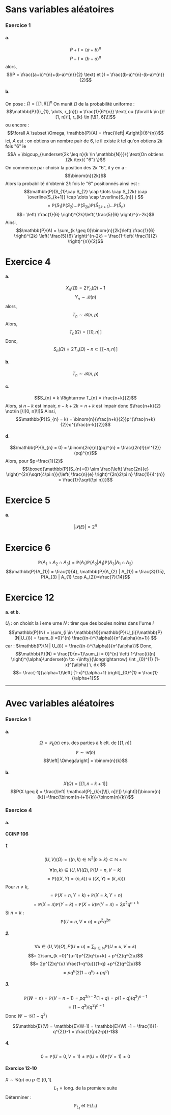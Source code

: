 # Sans variables aléatoires
### Exercice 1
#### a.
$$P+I = (a+b)^{n}$$
$$P-I = (b-a)^{n}$$
alors, 
$$P = \frac{(a+b)^{n}+(b-a)^{n}}{2} \text{ et }I = \frac{(b-a)^{n}-(b-a)^{n}}{2}$$

#### b.
On pose : $\Omega = [\![1, 6]\!]^{n}$
On munit $\Omega$ de la probabilité uniforme : 
$$\mathbb{P}((r_{1}, \dots, r_{n})) = \frac{1}{6^{n}} \text{ ou }\forall k \in [\![1, n]\!], r_{k} \in [\![1, 6]\!]$$
ou encore : 
$$\forall A \subset \Omega, \mathbb{P}(A) = \frac{\left| A\right|}{6^{n}}$$
ici, $A$ est : on obtiens un nombre pair de $6$, ie il existe $k$ tel qu'on obtiens $2k$ fois "6"
ie 
$$A = \bigcup_{\underset{2k \leq n}{k \in \mathbb{N}}}\{ \text{On obtiens }2k \text{ "6"} \}$$
On commence par choisir la position des $2k$ "$6$", il y en a : 
$$\binom{n}{2k}$$
Alors la probabilité d'obtenir $2k$ fois le "$6$" positionnés ainsi est : 
$$\mathbb{P}(S_{1}\cap S_{2} \cap \dots \cap S_{2k} \cap \overline{S_{k+1}} \cap \dots \cap \overline{S_{n}} ) $$
$$= \mathbb{P}(S_{1})\mathbb{P}(S_{2})\dots \mathbb{P}(S_{2k})\mathbb{P}(\bar{S}_{2k+1})\dots \mathbb{P}(\bar{S}_{n})$$
$$= \left( \frac{1}{6} \right)^{2k}\left( \frac{5}{6} \right)^{n-2k}$$
Ainsi, 
$$\mathbb{P}(A) = \sum_{k \geq 0}\binom{n}{2k}\left( \frac{1}{6} \right)^{2k} \left( \frac{5}{6} \right)^{n-2k} = \frac{1-\left( \frac{1}{2} \right)^{n}}{2}$$

# Exercice 4
#### a.
$$X_{n}(\Omega) = 2Y_{n}(\Omega) -1$$
$$Y_{n} \sim \mathcal{B}(n)$$
alors, 
$$T_{n} \sim \mathcal{B}(n, p)$$
Alors, 
$$T_{n}(\Omega) = [\![0,n]\!]$$
Donc, 
$$S_{n}(\Omega) = 2T_{n}(\Omega) - n \subset [\![-n, n]\!]$$

#### b.
$$T_{n} \sim \mathcal{B}(n, p)$$

#### c.
$$S_{n} = k \Rightarrow T_{n} = \frac{n+k}{2}$$
Alors, si $n-k$ est impair, $n-k+2k=n+k$ est impair donc $\frac{n+k}{2} \not\in [\![0, n]\!]$
Ainsi, 
$$\mathbb{P}(S_{n} = k) = \binom{n}{\frac{n+k}{2}}p^{\frac{n+k}{2}}q^{\frac{n-k}{2}}$$

#### d.
$$\mathbb{P}(S_{n}  = 0) = \binom{2n}{n}(pq)^{n} = \frac{(2n)!}{n!^{2}} (pq)^{n}$$
Alors, pour $p=\frac{1}{2}$
$$\boxed{\mathbb{P}(S_{n}=0) \sim \frac{\left( \frac{2n}{e} \right)^{2n}\sqrt{4\pi n}}{\left( \frac{n}{e} \right)^{2n}2\pi n} \frac{1}{4^{n}} = \frac{1}{\sqrt{\pi n}}}$$


# Exercice 5
#### a.
$$\left| \mathcal{P}(E)\right| = 2^{n}$$





# Exercice 6
$$\mathbb{P}(A_{1} \cap A_{2} \cap A_{3}) = \mathbb{P}(A_{1})\mathbb{P}(A_{2} | A_{1}) \mathbb{P}(A_{3}| A_{1}\cap A_{2})$$
$$\mathbb{P}(A_{1}) = \frac{1}{4}, \mathbb{P}(A_{2} | A_{1}) = \frac{3}{15}, P(A_{3} | A_{1} \cap A_{2})=\frac{7}{14}$$


# Exercice 12
#### a. et b.
$U_{i}$ : on choisit la i eme urne 
$N$ : tirer que des boules noires dans l'urne $i$
$$\mathbb{P}(N) = \sum_{i \in \mathbb{N}}\mathbb{P}(U_{i})\mathbb{P}(N|U_{i}) = \sum_{i =0}^{n} \frac{(n-i)^{\alpha}}{n^{\alpha}(n+1)} $$
car : $\mathbb{P}(N | U_{i}) = \frac{(n-i)^{\alpha}}{n^{\alpha}}$
Donc, 
$$\mathbb{P}(N) = \frac{1}{n+1}\sum_{i = 0}^{n} \left( 1-\frac{i}{n} \right)^{\alpha}\underset{n \to +\infty}{\longrightarrow} \int _{0}^{1} (1-x)^{\alpha}  \, dx $$
$$= \frac{-1}{\alpha+1}\left[ (1-x)^{\alpha+1} \right]_{0}^{1} = \frac{1}{\alpha+1}$$

___
# Avec variables aléatoires
### Exercice 1
#### a.
$$\Omega = \mathcal{P}_{k}(n) \text{ ens. des parties à }k \text{ elt. de }[\![1, n]\!]$$
$$\mathbb{P} \sim \mathcal{U}(n)$$
$$\left| \Omega\right| = \binom{n}{k}$$

#### b.
$$X(\Omega) = [\![1, n-k+1]\!]$$
$$P(X \geq i) = \frac{\left| \mathcal{P}_{k}([\![i, n]\!]) \right|}{\binom{n}{k}}=\frac{\binom{n-i+1}{k}}{\binom{n}{k}}$$

### Exercice 4
#### a.


#### CCINP 106
##### 1.
$$(U, V)(\Omega) = \{ (n, k) \in \mathbb{N}^{2} | n \geq k \} \subset \mathbb{N}\times \mathbb{N}$$

$$\forall (n, k) \in (U, V)(\Omega), \mathbb{P}(U = n, V = k) $$
$$= \mathbb{P}(((X, Y) = (n, k) )\cup ((X, Y) = (k, n) ))$$
Pour $n \neq k$, 
$$= \mathbb{P}(X=n, Y=k) + \mathbb{P}(X = k, Y = n)$$
$$= \mathbb{P}(X=n)\mathbb{P}(Y=k) + \mathbb{P}(X=k) \mathbb{P}(Y=n)=2p^{2}q^{n+k}$$
Si $n=k$ : 
$$\mathbb{P}(U =n, V=n) = p^{2}q^{2n}$$
##### 2.
$$\forall u \in (U, V)(\Omega), P(U = u) = \sum_{k \in \mathbb{N}}\mathbb{P}(U =u, V=k) $$
$$= 2\sum_{k =0}^{u-1}p^{2}q^{u+k} + p^{2}q^{2u}$$
$$= 2p^{2}q^{u} \frac{1-q^{u}}{1-q} +p^{2}q^{2u}$$
$$= pq^{u}(2(1-q^{u})+pq^{u})$$

##### 3.
$$\mathbb{P}(W = n)= \mathbb{P}(V = n-1)=pq^{2n-2}(1+q) = p(1+q)(q^{2})^{n-1}$$
$$= (1-q^{2})(q^{2})^{n-1}$$
Donc $W \sim \mathcal{G}(1-q^{2})$

$$\mathbb{E}(V) = \mathbb{E}(W-1) = \mathbb{E}(W) -1 = \frac{1}{1-q^{2}}-1 = \frac{1}{p(2-p)}-1$$

##### 4.
$$0 = \mathbb{P}(U = 0, V=1) \neq \mathbb{P}(U = 0)\mathbb{P}(V = 1) \neq 0$$

#### Exercice 12-10
$X \sim \mathcal{G}(p)$ ou $p \in ]0, 1[$ 
$$L_{1} = \text{long. de la premiere suite }$$
Déterminer : 
$$\mathbb{P}_{L_{1}} \text{ et } \mathbb{E}(L_{1})$$
